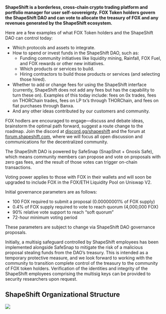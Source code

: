 **ShapeShift is a borderless, cross-chain crypto trading platform and portfolio manager for user self-sovereignty. FOX Token holders govern the ShapeShift DAO and can vote to allocate the treasury of FOX and any revenues generated by the ShapeShift ecosystem.**

Here are a few examples of what FOX Token holders and the ShapeShift DAO can control today:
- Which protocols and assets to integrate. 
- How to spend or invest funds in the ShapeShift DAO, such as:
  - Funding community initiatives like liquidity mining, Rainfall, FOX Fuel, and FOX rewards or other new initiatives.
  - Which products or services to build.
  - Hiring contractors to build those products or services (and selecting those hired).
- Whether to add or change fees for using the ShapeShift interface (currently, ShapeShift does not add any fees but has the capability to turn these on). Examples of this today include: fees on 0x trades, fees on THORChain trades, fees on LP tx’s through THORChain, and fees on fiat purchases through Banxa.
- And any other ideas contributed by our customers and community.

FOX hodlers are encouraged to engage—discuss and debate ideas, brainstorm the optimal path forward, suggest a route change to the roadmap. Join the discord at [discord.gg/shapeshift](https://discord.gg/shapeshift) and the forum at [forum.shapeshift.com](https://forum.shapeshift.com), where we will focus all open discussion and communications for the decentralized community. 

The ShapeShift DAO is powered by SafeSnap (SnapShot + Gnosis Safe), which means community members can propose and vote on proposals with zero gas fees, and the result of those votes can trigger on-chain transactions. 

Voting power applies to those with FOX in their wallets and will soon be upgraded to include FOX in the FOX/ETH Liquidity Pool on Uniswap V2. 

Initial governance parameters are as follows:

- 100 FOX required to submit a proposal (0.00000001% of FOX supply)
- 0.4% of FOX supply required to vote to reach quorum (4,000,000 FOX)
- 90% relative vote support to reach “soft quorum”
- 72-hour minimum voting period

These parameters are subject to change via ShapeShift DAO governance proposals.

Initially, a multisig safeguard controlled by ShapeShift employees has been implemented alongside SafeSnap to mitigate the risk of a malicious proposal stealing funds from the DAO’s treasury. This is intended as a temporary protective measure, and we look forward to working with the community to transition complete control of the treasury to the community of FOX token holders. Verification of the identities and integrity of the ShapeShift employees comprising the multisig keys can be provided to security researchers upon request.

## ShapeShift Organizational Structure

![](https://aws1.discourse-cdn.com/standard10/uploads/foxcookieco/original/1X/85612871ffaec61e6ecd21ae86abebe9fd0a14f2.png)
